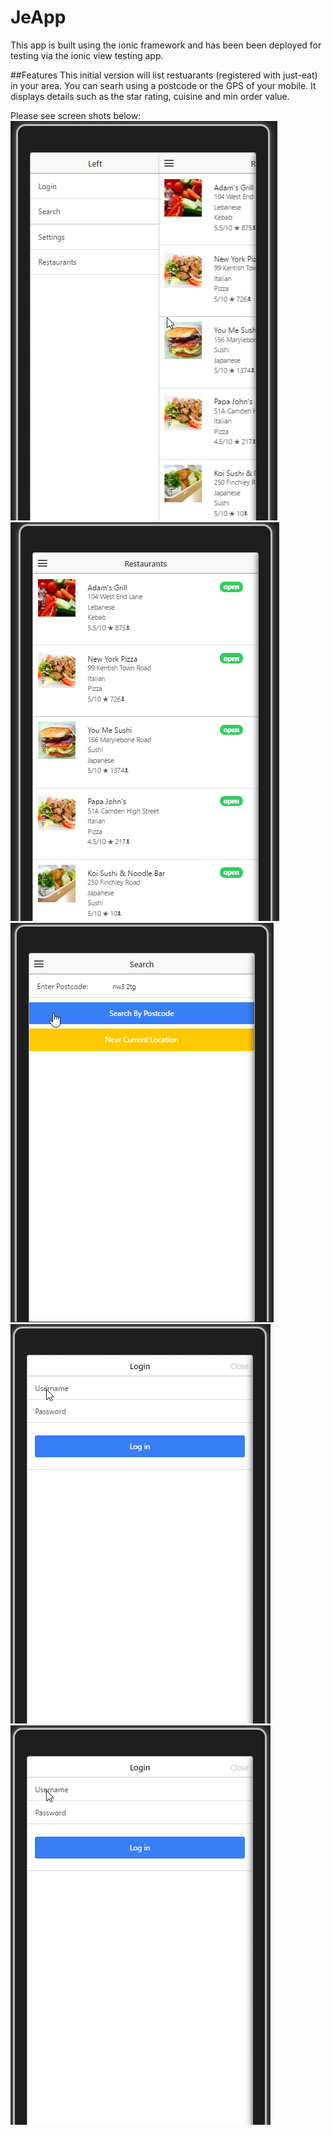 # JeApp

This app is built using the ionic framework and has been been deployed for testing via the ionic view testing app. 

##Features
This initial version will list  restuarants (registered with just-eat) in your area.
You can searh using a postcode or the GPS of your mobile. It displays details such as the star rating,
cuisine and min order value.

Please see screen shots below:
<img src="https://github.com/ojwiya/JeApp/blob/master/ionic/ScreenShots/Menu%20Options.png" >
<img src="https://github.com/ojwiya/JeApp/blob/master/ionic/ScreenShots/Restaurant%20List.png" >
<img src="https://github.com/ojwiya/JeApp/blob/master/ionic/ScreenShots/Search%20Restaurants%20(GPS%20or%20Postcode).png" >
<img src="https://github.com/ojwiya/JeApp/blob/master/ionic/ScreenShots/login%20mock.png" >
<img src="https://github.com/ojwiya/JeApp/blob/master/ionic/ScreenShots/login%20mock.png" >
